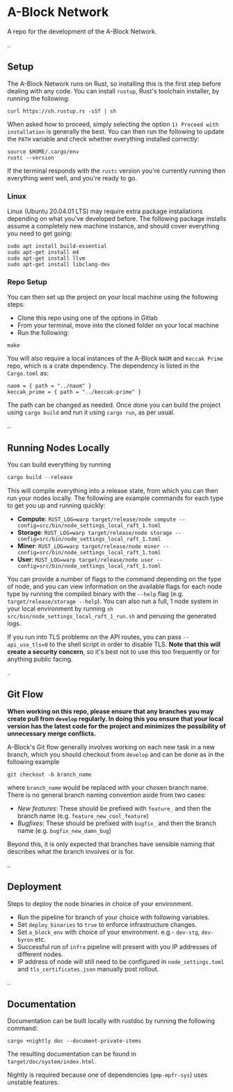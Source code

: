 # A-Block Network

A repo for the development of the A-Block Network.

..

## Setup

The A-Block Network runs on Rust, so installing this is the first step before dealing with any code. You can install `rustup`, Rust's toolchain installer, by running the following:

```
curl https://sh.rustup.rs -sSf | sh
```

When asked how to proceed, simply selecting the option `1) Proceed with installation` is generally the best. You can then run the following to update the `PATH` variable and check whether everything installed correctly:

```
source $HOME/.cargo/env
rustc --version
```

If the terminal responds with the `rustc` version you're currently running then everything went well, and you're ready to go. 

### Linux

Linux (Ubuntu 20.04.01 LTS) may require extra package installations depending on what you've developed before. The following package installs assume a completely new machine instance, and should cover everything you need to get going:

```
sudo apt install build-essential
sudo apt-get install m4
sudo apt-get install llvm
sudo apt-get install libclang-dev
```

### Repo Setup

You can then set up the project on your local machine using the following steps:

- Clone this repo using one of the options in Gitlab
- From your terminal, move into the cloned folder on your local machine
- Run the following:

```
make
```

You will also require a local instances of the A-Block `NAOM` and `Keccak Prime` repo, which is a crate dependency. The dependency 
is listed in the `Cargo.toml` as:

```
naom = { path = "../naom" }
keccak_prime = { path = "../keccak-prime" }
```

The path can be changed as needed. Once done you can build the project using `cargo build` and run it using `cargo run`, as per usual.

..

## Running Nodes Locally

You can build everything by running

```rust
cargo build --release
```

This will compile everything into a release state, from which you can then run your nodes locally. The following are example commands for each type to get you up and running quickly:

- **Compute**: `RUST_LOG=warp target/release/node compute --config=src/bin/node_settings_local_raft_1.toml`
- **Storage**: `RUST_LOG=warp target/release/node storage --config=src/bin/node_settings_local_raft_1.toml`
- **Miner**: `RUST_LOG=warp target/release/node miner --config=src/bin/node_settings_local_raft_1.toml`
- **User**: `RUST_LOG=warp target/release/node user --config=src/bin/node_settings_local_raft_1.toml`

You can provide a number of flags to the command depending on the type of node, and you can view information on the available flags for each node type by running the compiled binary with the `--help` flag (e.g. `target/release/storage --help`). You can also run a full, 1 node system in your local environment by running `sh src/bin/node_settings_local_raft_1_run.sh` and perusing the generated logs. 

If you run into TLS problems on the API routes, you can pass `--api_use_tls=0` to the shell script in order to disable TLS. **Note that this will create a security concern**, so it's best not to use this too frequently or for anything public facing.

..


## Git Flow

**When working on this repo, please ensure that any branches you may create pull from `develop` regularly. In doing this you 
ensure that your local version has the latest code for the project and minimizes the possibility of unnecessary merge 
conflicts.**

A-Block's Git flow generally involves working on each new task in a new branch, which you should checkout from `develop` and can be done as in the following example

```
git checkout -b branch_name
```

where `branch_name` would be replaced with your chosen branch name. There is no general branch naming convention aside from two cases:

- *New features*: These should be prefixed with `feature_` and then the branch name (e.g. `feature_new_cool_feature`)
- *Bugfixes*: These should be prefixed with `bugfix_` and then the branch name (e.g. `bugfix_new_damn_bug`)

Beyond this, it is only expected that branches have sensible naming that describes what the branch involves or is for.

..

## Deployment

Steps to deploy the node binaries in choice of your environment.

- Run the pipeline for branch of your choice with following variables.
- Set `deploy_binaries` to `true` to enforce infrastructure changes.
- Set `a_block_env` with choice of your environment. e.g - `dev-stg`, `dev-byron` etc.
- Successful run of `infra` pipeline will present with you IP addresses of different nodes.
- IP address of node will still need to be configured in `node_settings.toml` and `tls_certificates.json` manually post rollout.

..

## Documentation

Documentation can be built locally with rustdoc by running the following command:

```
cargo +nightly doc --document-private-items
```

The resulting documentation can be found in `target/doc/system/index.html`.

Nightly is required because one of dependencies (`gmp-mpfr-sys`) uses unstable features.
